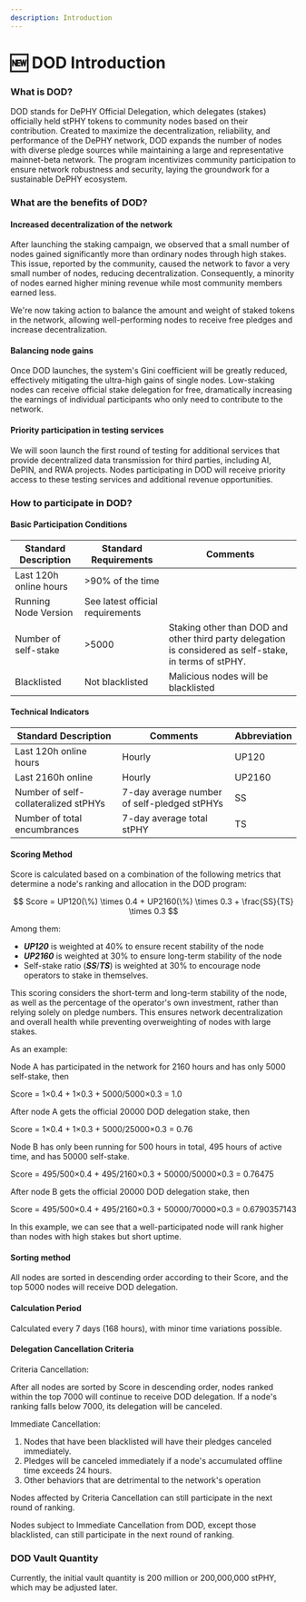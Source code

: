 ```yaml
---
description: Introduction
---
```


# 🆕 DOD Introduction

### What is DOD?

DOD stands for DePHY Official Delegation, which delegates (stakes) officially held stPHY tokens to community nodes based on their contribution. Created to maximize the decentralization, reliability, and performance of the DePHY network, DOD expands the number of nodes with diverse pledge sources while maintaining a large and representative mainnet-beta network. The program incentivizes community participation to ensure network robustness and security, laying the groundwork for a sustainable DePHY ecosystem.

### What are the benefits of DOD?

#### Increased decentralization of the network

After launching the staking campaign, we observed that a small number of nodes gained significantly more than ordinary nodes through high stakes. This issue, reported by the community, caused the network to favor a very small number of nodes, reducing decentralization. Consequently, a minority of nodes earned higher mining revenue while most community members earned less.

We're now taking action to balance the amount and weight of staked tokens in the network, allowing well-performing nodes to receive free pledges and increase decentralization.

#### Balancing node gains

Once DOD launches, the system's Gini coefficient will be greatly reduced, effectively mitigating the ultra-high gains of single nodes. Low-staking nodes can receive official stake delegation for free, dramatically increasing the earnings of individual participants who only need to contribute to the network.

#### Priority participation in testing services

We will soon launch the first round of testing for additional services that provide decentralized data transmission for third parties, including AI, DePIN, and RWA projects. Nodes participating in DOD will receive priority access to these testing services and additional revenue opportunities.

### How to participate in DOD?

#### Basic Participation Conditions

| Standard Description   | Standard Requirements            | Comments                                                                                                |
| ---------------------- | -------------------------------- | ------------------------------------------------------------------------------------------------------- |
| Last 120h online hours | >90% of the time                 |                                                                                                         |
| Running Node Version   | See latest official requirements |                                                                                                         |
| Number of self-stake   | >5000                            | Staking other than DOD and other third party delegation is considered as self-stake, in terms of stPHY. |
| Blacklisted            | Not blacklisted                  | Malicious nodes will be blacklisted                                                                     |

#### Technical Indicators

| Standard Description                 | Comments                                    | Abbreviation |
| ------------------------------------ | ------------------------------------------- | ------------ |
| Last 120h online hours               | Hourly                                      | UP120        |
| Last 2160h online                    | Hourly                                      | UP2160       |
| Number of self-collateralized stPHYs | 7-day average number of self-pledged stPHYs | SS           |
| Number of total encumbrances         | 7-day average total stPHY                   | TS           |

#### Scoring Method

Score is calculated based on a combination of the following metrics that determine a node's ranking and allocation in the DOD program:

$$
Score = UP120(\%) \times 0.4 + UP2160(\%) \times 0.3 + \frac{SS}{TS} \times 0.3
$$

Among them:

* _**UP120**_ is weighted at 40% to ensure recent stability of the node
* _**UP2160**_ is weighted at 30% to ensure long-term stability of the node
* Self-stake ratio (_**SS**_/_**TS**_) is weighted at 30% to encourage node operators to stake in themselves.

This scoring considers the short-term and long-term stability of the node, as well as the percentage of the operator's own investment, rather than relying solely on pledge numbers. This ensures network decentralization and overall health while preventing overweighting of nodes with large stakes.

As an example:

Node A has participated in the network for 2160 hours and has only 5000 self-stake, then

Score = 1×0.4 + 1×0.3 + 5000/5000×0.3 = 1.0

After node A gets the official 20000 DOD delegation stake, then

Score = 1×0.4 + 1×0.3 + 5000/25000×0.3 = 0.76

Node B has only been running for 500 hours in total, 495 hours of active time, and has 50000 self-stake.

Score = 495/500×0.4 + 495/2160×0.3 + 50000/50000×0.3 = 0.76475

After node B gets the official 20000 DOD delegation stake, then

Score = 495/500×0.4 + 495/2160×0.3 + 50000/70000×0.3 = 0.6790357143

In this example, we can see that a well-participated node will rank higher than nodes with high stakes but short uptime.

#### Sorting method

All nodes are sorted in descending order according to their Score, and the top 5000 nodes will receive DOD delegation.

#### Calculation Period

Calculated every 7 days (168 hours), with minor time variations possible.

#### Delegation Cancellation Criteria

Criteria Cancellation:

After all nodes are sorted by Score in descending order, nodes ranked within the top 7000 will continue to receive DOD delegation. If a node's ranking falls below 7000, its delegation will be canceled.

Immediate Cancellation:

1. Nodes that have been blacklisted will have their pledges canceled immediately.
2. Pledges will be canceled immediately if a node's accumulated offline time exceeds 24 hours.
3. Other behaviors that are detrimental to the network's operation

Nodes affected by Criteria Cancellation can still participate in the next round of ranking.

Nodes subject to Immediate Cancellation from DOD, except those blacklisted, can still participate in the next round of ranking.

### DOD Vault Quantity

Currently, the initial vault quantity is 200 million or 200,000,000 stPHY, which may be adjusted later.
